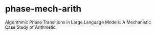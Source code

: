 # phase-mech-arith
Algorithmic Phase Transitions in Large Language Models: A Mechanistic Case Study of Arithmetic
